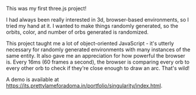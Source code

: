 This was my first three.js project! 

I had always been really interested in 3d, browser-based environments, so I tried my hand at it. I wanted to make things randomly generated, so the orbits, color, and number of orbs generated is randomized.

This project taught me a lot of object-oriented JavaScript - it's utterly necessary for randomly generated environments with many instances of the same entity. It also gave me an appreciation for how powerful the browser is. Every 16ms (60 frames a second), the browser is comparing every orb to every other orb to check if they're close enough to draw an arc. That's wild!

A demo is available at https://its.prettylameforadoma.in/portfolio/singularity/index.html.
